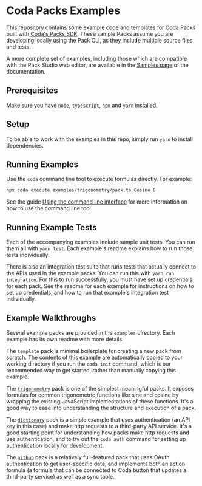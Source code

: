 # Coda Packs Examples

This repository contains some example code and templates for Coda Packs built with [Coda's Packs SDK][docs_home]. These sample Packs assume you are developing locally using the Pack CLI, as they include multiple source files and tests.

A more complete set of examples, including those which are compatible with the Pack Studio web editor, are available in the [Samples page][docs_samples] of the documentation.

## Prerequisites

Make sure you have `node`, `typescript`, `npm` and `yarn` installed.

## Setup

To be able to work with the examples in this repo, simply run `yarn` to install dependencies.

## Running Examples

Use the `coda` command line tool to execute formulas directly. For example:

```bash
npx coda execute examples/trigonometry/pack.ts Cosine 0
```

See the guide [Using the command line interface][docs_cli] for more information on how to use the command line tool.

## Running Example Tests

Each of the accompanying examples include sample unit tests. You can run them all with `yarn test`.
Each example's readme explains how to run those tests individually.

There is also an integration test suite that runs tests that actually connect to the
APIs used in the example packs. You can run this with `yarn run integration`. For this
to run successfully, you must have set up credentials for each pack. See the readme
for each example for instructions on how to set up credentials, and how to
run that example's integration test individually.

## Example Walkthroughs

Several example packs are provided in the `examples` directory. Each example has its
own readme with more details.

The `template` pack is minimal boilerplate for creating
a new pack from scratch. The contents of this example are automatically copied to your
working directory if you run the `coda init` command, which is our recommended way to get
started, rather than manually copying this example.

The [`trigonometry`](examples/trigonometry/README.md) pack is one of the simplest meaningful
packs. It exposes formulas for common trigonometric functions like sine and cosine by wrapping
the existing JavaScript implementations of these functions. It's a good way to ease into
understanding the structure and execution of a pack.

The [`dictionary`](examples/dictionary/README.md) pack is a simple example that uses authentication
(an API key in this case) and make http requests to a third-party API service. It's a good
starting point for understanding how packs make http requests and use authentication,
and to try out the `coda auth` command for setting up authentication locally for development.

The [`github`](examples/github/README.md) pack is a relatively full-featured pack that uses
OAuth authentication to get user-specific data, and implements both an action formula
(a formula that can be connected to Coda button that updates a third-party service)
as well as a sync table.


[docs_home]: https://coda.io/packs/build/latest/
[docs_samples]: https://coda.io/packs/build/latest/samples/
[docs_cli]: https://coda.io/packs/build/latest/guides/development/cli/
